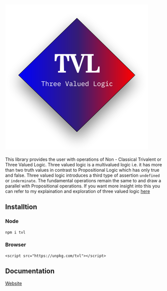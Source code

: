## <img style="margin-left:auto;margin-right:auto;display-block:inline;" src="./tvl.png"/>
This library provides the user with operations of Non - Classical Trivalent or Three Valued Logic. Three valued logic is a multivalued logic i.e. it has more than two truth values in contrast to Propositional Logic which has only true and false. Three valued logic introduces a third type of assertion `undefined` or `inderminate`. The fundamental operations remain the same to and draw a parallel with Propositional operations. If you want more insight into this you can refer to my explaination and exploration of three valued logic [here](https://archan.io/#/blog/logicofparadox)

## Installtion

### Node
```
npm i tvl
```
### Browser
```
<script src="https://unpkg.com/tvl"></script>
```

## Documentation
[Website](https://tvl.archan.io)
